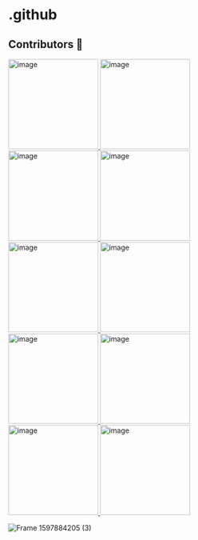 # .github


## Contributors 🦸

[//]: contributor-faces

<!-- ALL-CONTRIBUTORS-LIST:START - Do not remove or modify this section -->
<!-- prettier-ignore-start -->
<!-- markdownlint-disable -->
<a href="https://www.automq.com">
    <img alt="image" src="https://github.com/user-attachments/assets/bc756130-b14c-4b94-af81-4e41959c74fd" width="180" />
</a> 
<a href="https://www.automq.com">
    <img alt="image" src="https://github.com/user-attachments/assets/bc756130-b14c-4b94-af81-4e41959c74fd" width="180" />
</a>
<a href="https://www.automq.com">
    <img alt="image" src="https://github.com/user-attachments/assets/bc756130-b14c-4b94-af81-4e41959c74fd" width="180" />
</a>
<a href="https://www.automq.com">
    <img alt="image" src="https://github.com/user-attachments/assets/bc756130-b14c-4b94-af81-4e41959c74fd" width="180" />
</a>
<a href="https://www.automq.com">
    <img alt="image" src="https://github.com/user-attachments/assets/bc756130-b14c-4b94-af81-4e41959c74fd" width="180" />
</a>

<a href="https://www.automq.com">
    <img alt="image" src="https://github.com/user-attachments/assets/bc756130-b14c-4b94-af81-4e41959c74fd" width="180" />
</a>
<a href="https://www.automq.com">
    <img alt="image" src="https://github.com/user-attachments/assets/bc756130-b14c-4b94-af81-4e41959c74fd" width="180" />
</a>
<a href="https://www.automq.com">
    <img alt="image" src="https://github.com/user-attachments/assets/bc756130-b14c-4b94-af81-4e41959c74fd" width="180" />
</a>
<a href="https://www.automq.com">
    <img alt="image" src="https://github.com/user-attachments/assets/bc756130-b14c-4b94-af81-4e41959c74fd" width="180" />
</a>
<a href="https://www.automq.com">
    <img alt="image" src="https://github.com/user-attachments/assets/bc756130-b14c-4b94-af81-4e41959c74fd" width="180" />
</a>
<!-- markdownlint-restore -->
<!-- prettier-ignore-end -->

![Frame 1597884205 (3)](https://github.com/user-attachments/assets/bc756130-b14c-4b94-af81-4e41959c74fd)





